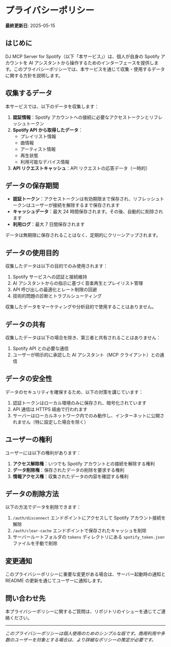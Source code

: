 # プライバシーポリシー

**最終更新日**: 2025-05-15

## はじめに

DJ MCP Server for Spotify（以下「本サービス」）は、個人が自身の Spotify アカウントを AI アシスタントから操作するためのインターフェースを提供します。このプライバシーポリシーでは、本サービスを通じて収集・使用するデータに関する方針を説明します。

## 収集するデータ

本サービスでは、以下のデータを収集します：

1. **認証情報**：Spotify アカウントへの接続に必要なアクセストークンとリフレッシュトークン
2. **Spotify API から取得したデータ**：
   - プレイリスト情報
   - 曲情報
   - アーティスト情報
   - 再生状態
   - 利用可能なデバイス情報
3. **API リクエストキャッシュ**：API リクエストの応答データ（一時的）

## データの保存期間

- **認証トークン**：アクセストークンは有効期限まで保存され、リフレッシュトークンはユーザーが接続を解除するまで保存されます
- **キャッシュデータ**：最大 24 時間保存されます。その後、自動的に削除されます
- **利用ログ**：最大 7 日間保存されます

データは無期限に保存されることはなく、定期的にクリーンアップされます。

## データの使用目的

収集したデータは以下の目的でのみ使用されます：

1. Spotify サービスへの認証と接続維持
2. AI アシスタントからの指示に基づく音楽再生とプレイリスト管理
3. API 呼び出しの最適化とレート制限の回避
4. 技術的問題の診断とトラブルシューティング

収集したデータをマーケティングや分析目的で使用することはありません。

## データの共有

収集したデータは以下の場合を除き、第三者と共有されることはありません：

1. Spotify API との必要な通信
2. ユーザーが明示的に承認した AI アシスタント（MCP クライアント）との通信

## データの安全性

データのセキュリティを確保するため、以下の対策を講じています：

1. 認証トークンはローカル環境のみに保存され、暗号化されています
2. API 通信は HTTPS 経由で行われます
3. サーバーはローカルネットワーク内でのみ動作し、インターネットに公開されません（特に設定した場合を除く）

## ユーザーの権利

ユーザーには以下の権利があります：

1. **アクセス解除権**：いつでも Spotify アカウントとの接続を解除する権利
2. **データ削除権**：保存されたデータの削除を要求する権利
3. **情報アクセス権**：収集されたデータの内容を確認する権利

## データの削除方法

以下の方法でデータを削除できます：

1. `/auth/disconnect` エンドポイントにアクセスして Spotify アカウント接続を解除
2. `/auth/clear-cache` エンドポイントで保存されたキャッシュを削除
3. サーバールートフォルダの `tokens` ディレクトリにある `spotify_token.json` ファイルを手動で削除

## 変更通知

このプライバシーポリシーに重要な変更がある場合は、サーバー起動時の通知と README の更新を通じてユーザーに通知します。

## 問い合わせ先

本プライバシーポリシーに関するご質問は、リポジトリのイシューを通じてご連絡ください。

---

_このプライバシーポリシーは個人使用のためのシンプルな版です。商用利用や多数のユーザーを対象とする場合は、より詳細なポリシーの策定が必要です。_
